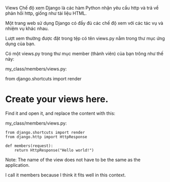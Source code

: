 Views
Chế độ xem Django là các hàm Python nhận yêu cầu http và trả về phản hồi http, giống như tài liệu HTML.

Một trang web sử dụng Django có đầy đủ các chế độ xem với các tác vụ và nhiệm vụ khác nhau.

Lượt xem thường được đặt trong tệp có tên views.py nằm trong thư mục ứng dụng của bạn.

Có một views.py trong thư mục member (thành viên) của bạn trông như thế này:

my_class/members/views.py:

from django.shortcuts import render

# Create your views here.
Find it and open it, and replace the content with this:

my_class/members/views.py:

    from django.shortcuts import render
    from django.http import HttpResponse

    def members(request):
        return HttpResponse("Hello world!")


Note: The name of the view does not have to be the same as the application.

I call it members because I think it fits well in this context.